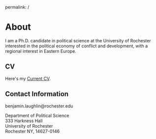 permalink: /

<h1 class="page-title">About</h1>

<p class="message">
  I am a Ph.D. candidate in political science at the University of Rochester interested in the political economy of conflict and development, with a regional interest in Eastern Europe.
</p>


<h2>CV</h2>

<p>Here&#39;s my <a href="../Articles/Christensen_CV.pdf">Current CV</a>.</p>

<h2>Contact Information</h2>

<p>benjamin.laughlin@rochester.edu</p>

<p>Department of Political Science<br>
333 Harkness Hall<br>
University of Rochester<br>
Rochester NY, 14627-0146</p>
